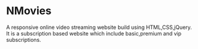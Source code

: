 # NMovies
A responsive online video streaming website build using HTML,CSS,jQuery. It is a subscription based website which include basic,premium and vip subscriptions. 
